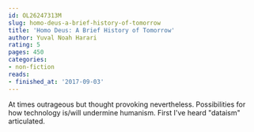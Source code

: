 ```yaml
---
id: OL26247313M
slug: homo-deus-a-brief-history-of-tomorrow
title: 'Homo Deus: A Brief History of Tomorrow'
author: Yuval Noah Harari
rating: 5
pages: 450
categories:
- non-fiction
reads:
- finished_at: '2017-09-03'
---
```

At times outrageous but thought provoking nevertheless. Possibilities for how technology is/will undermine humanism. First I've heard "dataism" articulated.
